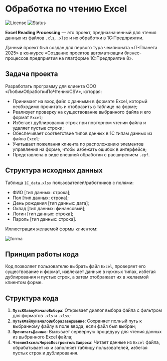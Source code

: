 # Обработка по чтению Excel

![License](https://img.shields.io/github/license/VitalinaZlo/IT-planeta2025_1C_Enterprise_8?style=flat-square&color=e5573e&label=License)
![Status](https://img.shields.io/badge/build-completed-green?style=flat-square&label=Status&color=3dc322)

**Excel Reading Processing** — это проект, предназначенный для чтения данных из файлов `.xls`, `.xlsx` и их обработки в 1С:Предприятии.

Данный проект был создан для первого тура чемпионата «IT-Планета 2025» в конкурсе «Создание проектов автоматизации бизнес-процессов предприятия на платформе 1С:Предприятие 8».

## Задача проекта

Разработать программу для клиента ООО «ЛюбимОбработкиПоЧтениюCSV», которая:

- Принимает на вход файл с данными в формате Excel, который необходимо прочитать и отобразить в таблице на форме;
- Реализует проверку на существование выбранного файла и его формат `Excel`;
- Избегает дублирования строк при повторном чтении файла и удаляет пустые строки;
- Обеспечивает соответствие типов данных в 1С типам данных из файла `Excel`;
- Учитывает пожелания клиента по расположению элементов управления на форме, чтобы избежать ошибок в интерфейсе;
- Представлена в виде внешней обработки с расширением `.epf`.

## Структура исходных данных

Таблица `1C_data.xlsx` пользователей/работников с полями:
* ФИО [тип данных: строка];
* Пол [тип данных: строка];
* День рождения [тип данных: дата];
* Оклад [тип данных: финансовый];
* Логин [тип данных: строка];
* Пароль [тип данных: строка].

Иллюстрация желаемой формы клиентом:

![forma](https://github.com/user-attachments/assets/408806de-06e0-45d7-b21e-c4ab5c1d0063)

## Принцип работы кода

Код позволяет пользователю выбрать файл `Excel`, проверяет его существование и формат, извлекает данные в нужных типах, избегая дублирования и пустых строк, а затем отображает их в желаемой клиентом форме.

## Структура кода

1.  **`ПутьКФайлуНачалоВыбора`**: Открывает диалог выбора файла с фильтром для форматов `.xls` и `.xlsx`;
2.  **`ПутьКФайлуНачалоВыбораЗавершение`**: Сохраняет полный путь к выбранному файлу в поле ввода, если файл был выбран;
3.  **`ПрочитатьДанные`**: Вызывает серверную процедуру для чтения данных из выбранного Excel файла;
4.  **`ЧтениеЭксельЧерезПостроительЗапроса`**: Читает данные из `Excel` файла, обрабатывает их и заполняет таблицу пользователей, избегая пустых строк и дублирования.
